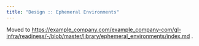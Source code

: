 ```yaml
---
title: "Design :: Ephemeral Environments"
---
```


Moved to https://example_company.com/example_company-com/gl-infra/readiness/-/blob/master/library/ephemeral_environments/index.md .
